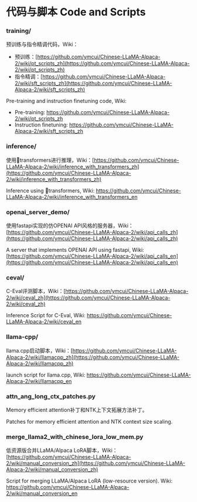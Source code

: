 # 代码与脚本 Code and Scripts

### training/

预训练与指令精调代码，Wiki：

- 预训练：[https://github.com/ymcui/Chinese-LLaMA-Alpaca-2/wiki/pt_scripts_zh](https://github.com/ymcui/Chinese-LLaMA-Alpaca-2/wiki/pt_scripts_zh)
- 指令精调：[https://github.com/ymcui/Chinese-LLaMA-Alpaca-2/wiki/sft_scripts_zh](https://github.com/ymcui/Chinese-LLaMA-Alpaca-2/wiki/sft_scripts_zh)

Pre-training and instruction finetuning code, Wiki:

- Pre-training: https://github.com/ymcui/Chinese-LLaMA-Alpaca-2/wiki/pt_scripts_zh
- Instruction finetuning: https://github.com/ymcui/Chinese-LLaMA-Alpaca-2/wiki/sft_scripts_zh

### inference/

使用🤗transformers进行推理，Wiki：[https://github.com/ymcui/Chinese-LLaMA-Alpaca-2/wiki/inference_with_transformers_zh](https://github.com/ymcui/Chinese-LLaMA-Alpaca-2/wiki/inference_with_transformers_zh)

Inference using 🤗transformers, Wiki: https://github.com/ymcui/Chinese-LLaMA-Alpaca-2/wiki/inference_with_transformers_en

### openai_server_demo/

使用fastapi实现的仿OPENAI API风格的服务器，Wiki：[https://github.com/ymcui/Chinese-LLaMA-Alpaca-2/wiki/api_calls_zh](https://github.com/ymcui/Chinese-LLaMA-Alpaca-2/wiki/api_calls_zh)

A server that implements OPENAI API using fastapi, Wiki: [https://github.com/ymcui/Chinese-LLaMA-Alpaca-2/wiki/api_calls_en](https://github.com/ymcui/Chinese-LLaMA-Alpaca-2/wiki/api_calls_en)

### ceval/

C-Eval评测脚本，Wiki：[https://github.com/ymcui/Chinese-LLaMA-Alpaca-2/wiki/ceval_zh](https://github.com/ymcui/Chinese-LLaMA-Alpaca-2/wiki/ceval_zh)

Inference Script for C-Eval, Wiki: https://github.com/ymcui/Chinese-LLaMA-Alpaca-2/wiki/ceval_en

### llama-cpp/

llama.cpp启动脚本，Wiki：[https://github.com/ymcui/Chinese-LLaMA-Alpaca-2/wiki/llamacpp_zh](https://github.com/ymcui/Chinese-LLaMA-Alpaca-2/wiki/llamacpp_zh)

launch script for llama.cpp, Wiki: https://github.com/ymcui/Chinese-LLaMA-Alpaca-2/wiki/llamacpp_en


### attn_ang_long_ctx_patches.py

Memory efficient attention补丁和NTK上下文拓展方法补丁。

Patches for memory efficient attention and NTK context size scaling.

### merge_llama2_with_chinese_lora_low_mem.py

低资源版合并LLaMA/Alpaca LoRA脚本，Wiki：[https://github.com/ymcui/Chinese-LLaMA-Alpaca-2/wiki/manual_conversion_zh](https://github.com/ymcui/Chinese-LLaMA-Alpaca-2/wiki/manual_conversion_zh)

Script for merging LLaMA/Alpaca LoRA (low-resource version). Wiki: https://github.com/ymcui/Chinese-LLaMA-Alpaca-2/wiki/manual_conversion_en